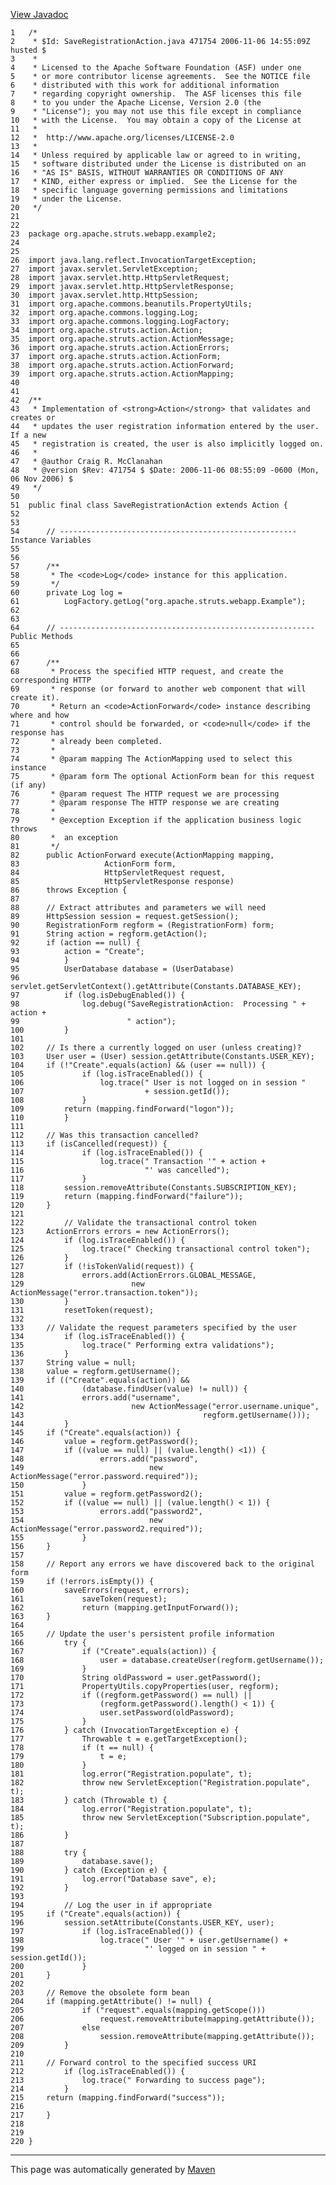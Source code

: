 [View Javadoc](../../../../../../apidocs/org/apache/struts/webapp/example2/SaveRegistrationAction.html.md)


    1   /*
    2    * $Id: SaveRegistrationAction.java 471754 2006-11-06 14:55:09Z husted $
    3    *
    4    * Licensed to the Apache Software Foundation (ASF) under one
    5    * or more contributor license agreements.  See the NOTICE file
    6    * distributed with this work for additional information
    7    * regarding copyright ownership.  The ASF licenses this file
    8    * to you under the Apache License, Version 2.0 (the
    9    * "License"); you may not use this file except in compliance
    10   * with the License.  You may obtain a copy of the License at
    11   *
    12   *  http://www.apache.org/licenses/LICENSE-2.0
    13   *
    14   * Unless required by applicable law or agreed to in writing,
    15   * software distributed under the License is distributed on an
    16   * "AS IS" BASIS, WITHOUT WARRANTIES OR CONDITIONS OF ANY
    17   * KIND, either express or implied.  See the License for the
    18   * specific language governing permissions and limitations
    19   * under the License.
    20   */
    21  
    22  
    23  package org.apache.struts.webapp.example2;
    24  
    25  
    26  import java.lang.reflect.InvocationTargetException;
    27  import javax.servlet.ServletException;
    28  import javax.servlet.http.HttpServletRequest;
    29  import javax.servlet.http.HttpServletResponse;
    30  import javax.servlet.http.HttpSession;
    31  import org.apache.commons.beanutils.PropertyUtils;
    32  import org.apache.commons.logging.Log;
    33  import org.apache.commons.logging.LogFactory;
    34  import org.apache.struts.action.Action;
    35  import org.apache.struts.action.ActionMessage;
    36  import org.apache.struts.action.ActionErrors;
    37  import org.apache.struts.action.ActionForm;
    38  import org.apache.struts.action.ActionForward;
    39  import org.apache.struts.action.ActionMapping;
    40  
    41  
    42  /**
    43   * Implementation of <strong>Action</strong> that validates and creates or
    44   * updates the user registration information entered by the user.  If a new
    45   * registration is created, the user is also implicitly logged on.
    46   *
    47   * @author Craig R. McClanahan
    48   * @version $Rev: 471754 $ $Date: 2006-11-06 08:55:09 -0600 (Mon, 06 Nov 2006) $
    49   */
    50  
    51  public final class SaveRegistrationAction extends Action {
    52  
    53  
    54      // ----------------------------------------------------- Instance Variables
    55  
    56  
    57      /**
    58       * The <code>Log</code> instance for this application.
    59       */
    60      private Log log =
    61          LogFactory.getLog("org.apache.struts.webapp.Example");
    62  
    63  
    64      // --------------------------------------------------------- Public Methods
    65  
    66  
    67      /**
    68       * Process the specified HTTP request, and create the corresponding HTTP
    69       * response (or forward to another web component that will create it).
    70       * Return an <code>ActionForward</code> instance describing where and how
    71       * control should be forwarded, or <code>null</code> if the response has
    72       * already been completed.
    73       *
    74       * @param mapping The ActionMapping used to select this instance
    75       * @param form The optional ActionForm bean for this request (if any)
    76       * @param request The HTTP request we are processing
    77       * @param response The HTTP response we are creating
    78       *
    79       * @exception Exception if the application business logic throws
    80       *  an exception
    81       */
    82      public ActionForward execute(ActionMapping mapping,
    83                   ActionForm form,
    84                   HttpServletRequest request,
    85                   HttpServletResponse response)
    86      throws Exception {
    87  
    88      // Extract attributes and parameters we will need
    89      HttpSession session = request.getSession();
    90      RegistrationForm regform = (RegistrationForm) form;
    91      String action = regform.getAction();
    92      if (action == null) {
    93          action = "Create";
    94          }
    95          UserDatabase database = (UserDatabase)
    96        servlet.getServletContext().getAttribute(Constants.DATABASE_KEY);
    97          if (log.isDebugEnabled()) {
    98              log.debug("SaveRegistrationAction:  Processing " + action +
    99                        " action");
    100         }
    101 
    102     // Is there a currently logged on user (unless creating)?
    103     User user = (User) session.getAttribute(Constants.USER_KEY);
    104     if (!"Create".equals(action) && (user == null)) {
    105             if (log.isTraceEnabled()) {
    106                 log.trace(" User is not logged on in session "
    107                           + session.getId());
    108             }
    109         return (mapping.findForward("logon"));
    110         }
    111 
    112     // Was this transaction cancelled?
    113     if (isCancelled(request)) {
    114             if (log.isTraceEnabled()) {
    115                 log.trace(" Transaction '" + action +
    116                           "' was cancelled");
    117             }
    118         session.removeAttribute(Constants.SUBSCRIPTION_KEY);
    119         return (mapping.findForward("failure"));
    120     }
    121 
    122         // Validate the transactional control token
    123     ActionErrors errors = new ActionErrors();
    124         if (log.isTraceEnabled()) {
    125             log.trace(" Checking transactional control token");
    126         }
    127         if (!isTokenValid(request)) {
    128             errors.add(ActionErrors.GLOBAL_MESSAGE,
    129                        new ActionMessage("error.transaction.token"));
    130         }
    131         resetToken(request);
    132 
    133     // Validate the request parameters specified by the user
    134         if (log.isTraceEnabled()) {
    135             log.trace(" Performing extra validations");
    136         }
    137     String value = null;
    138     value = regform.getUsername();
    139     if (("Create".equals(action)) &&
    140             (database.findUser(value) != null)) {
    141             errors.add("username",
    142                        new ActionMessage("error.username.unique",
    143                                        regform.getUsername()));
    144         }
    145     if ("Create".equals(action)) {
    146         value = regform.getPassword();
    147         if ((value == null) || (value.length() <1)) {
    148                 errors.add("password",
    149                            new ActionMessage("error.password.required"));
    150             }
    151         value = regform.getPassword2();
    152         if ((value == null) || (value.length() < 1)) {
    153                 errors.add("password2",
    154                            new ActionMessage("error.password2.required"));
    155             }
    156     }
    157 
    158     // Report any errors we have discovered back to the original form
    159     if (!errors.isEmpty()) {
    160         saveErrors(request, errors);
    161             saveToken(request);
    162             return (mapping.getInputForward());
    163     }
    164 
    165     // Update the user's persistent profile information
    166         try {
    167             if ("Create".equals(action)) {
    168                 user = database.createUser(regform.getUsername());
    169             }
    170             String oldPassword = user.getPassword();
    171             PropertyUtils.copyProperties(user, regform);
    172             if ((regform.getPassword() == null) ||
    173                 (regform.getPassword().length() < 1)) {
    174                 user.setPassword(oldPassword);
    175             }
    176         } catch (InvocationTargetException e) {
    177             Throwable t = e.getTargetException();
    178             if (t == null) {
    179                 t = e;
    180             }
    181             log.error("Registration.populate", t);
    182             throw new ServletException("Registration.populate", t);
    183         } catch (Throwable t) {
    184             log.error("Registration.populate", t);
    185             throw new ServletException("Subscription.populate", t);
    186         }
    187 
    188         try {
    189             database.save();
    190         } catch (Exception e) {
    191             log.error("Database save", e);
    192         }
    193 
    194         // Log the user in if appropriate
    195     if ("Create".equals(action)) {
    196         session.setAttribute(Constants.USER_KEY, user);
    197             if (log.isTraceEnabled()) {
    198                 log.trace(" User '" + user.getUsername() +
    199                           "' logged on in session " + session.getId());
    200             }
    201     }
    202 
    203     // Remove the obsolete form bean
    204     if (mapping.getAttribute() != null) {
    205             if ("request".equals(mapping.getScope()))
    206                 request.removeAttribute(mapping.getAttribute());
    207             else
    208                 session.removeAttribute(mapping.getAttribute());
    209         }
    210 
    211     // Forward control to the specified success URI
    212         if (log.isTraceEnabled()) {
    213             log.trace(" Forwarding to success page");
    214         }
    215     return (mapping.findForward("success"));
    216 
    217     }
    218 
    219 
    220 }

------------------------------------------------------------------------

This page was automatically generated by [Maven](http://maven.apache.org/)
